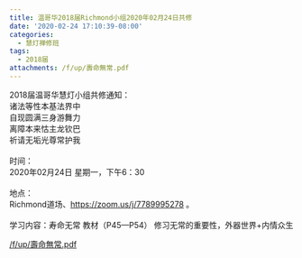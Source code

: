 ```yaml
---
title: 温哥华2018届Richmond小组2020年02月24日共修
date: '2020-02-24 17:10:39-08:00'
categories:
  - 慧灯禅修班
tags:
  - 2018届
attachments: /f/up/壽命無常.pdf
---
```

2018届温哥华慧灯小组共修通知：\
诸法等性本基法界中\
自现圆满三身游舞力\
离障本来怙主龙钦巴\
祈请无垢光尊常护我\
\
时间：\
2020年02月24日 星期一，下午6：30\
\
地点：\
Richmond道场、<https://zoom.us/j/7789995278> 。\
\
学习内容：寿命无常 教材（P45—P54） 修习无常的重要性，外器世界+内情众生

[/f/up/壽命無常.pdf](https://s3.ca-central-1.wasabisys.com/hddata/f.huidengchanxiu.net/hdv/f/up/壽命無常.pdf)

